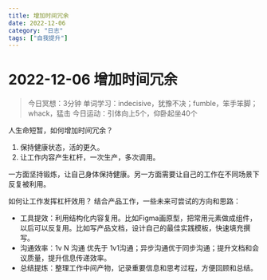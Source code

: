 ```yaml
---
title: 增加时间冗余
date: 2022-12-06
category: "日志"
tags: ["自我提升"]
---
```

# 2022-12-06 增加时间冗余
> 今日冥想：3分钟
> 单词学习：indecisive，犹豫不决；fumble，笨手笨脚；whack，猛击
> 今日运动：引体向上5个，仰卧起坐40个

人生命短暂，如何增加时间冗余？
1. 保持健康状态，活的更久。
2. 让工作内容产生杠杆，一次生产，多次调用。

一方面坚持锻炼，让自己身体保持健康。另一方面需要让自己的工作在不同场景下反复被利用。

如何让工作发挥杠杆效用？
结合产品工作，一些未来可尝试的方向和思路：

- 工具提效：利用结构化内容复用。比如Figma画原型，把常用元素做成组件，以后可以反复用。比如写产品文档，设计自己的最佳实践模板，快速填充撰写。
- 沟通效率：1v N 沟通 优先于 1v1沟通；异步沟通优于同步沟通；提升文档和会议质量，提升信息传递效率。
- 总结提炼：整理工作中间产物，记录重要信息和思考过程，方便回顾和总结。
